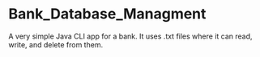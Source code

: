 # Bank_Database_Managment
A very simple Java CLI app for a bank. It uses .txt files where it can read, write, and delete from them.
